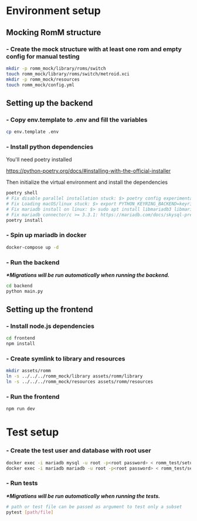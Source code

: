 # Environment setup

## Mocking RomM structure

### - Create the mock structure with at least one rom and empty config for manual testing

```sh
mkdir -p romm_mock/library/roms/switch
touch romm_mock/library/roms/switch/metroid.xci
mkdir -p romm_mock/resources
touch romm_mock/config.yml
```

## Setting up the backend

### - Copy env.template to .env and fill the variables

```sh
cp env.template .env
```

### - Install python dependencies

You'll need poetry installed

https://python-poetry.org/docs/#installing-with-the-official-installer

Then initialize the virtual environment and install the dependencies

```sh
poetry shell
# Fix disable parallel installation stuck: $> poetry config experimental.new-installer false
# Fix Loading macOS/linux stuck: $> export PYTHON_KEYRING_BACKEND=keyring.backends.null.Keyring
# Fix mariadb install on linux: $> sudo apt install libmariadb3 libmariadb-dev
# Fix mariadb connector/c >= 3.3.1: https://mariadb.com/docs/skysql-previous-release/connect/programming-languages/c/install/#Installation_via_Package_Repository_(Linux)
poetry install
```

### - Spin up mariadb in docker

```sh
docker-compose up -d
```

### - Run the backend

*__*Migrations will be run automatically when running the backend.__*

```sh
cd backend
python main.py
```

## Setting up the frontend

### - Install node.js dependencies

```sh
cd frontend
npm install
```

### - Create symlink to library and resources
```sh
mkdir assets/romm
ln -s ../../../romm_mock/library assets/romm/library
ln -s ../../../romm_mock/resources assets/romm/resources
```

### - Run the frontend

```sh
npm run dev
```

# Test setup

### - Create the test user and database with root user

```sh
docker exec -i mariadb mysql -u root -p<root password> < romm_test/setup.sql    # for amd images
docker exec -i mariadb mariadb -u root -p<root password> < romm_test/setup.sql  # for arm images
```

### - Run tests

*__*Migrations will be run automatically when running the tests.__*

```sh
# path or test file can be passed as argument to test only a subset
pytest [path/file]
```
